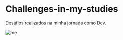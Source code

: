 # Challenges-in-my-studies
Desafios realizados na minha jornada como Dev.


![me](https://github.com/Ryan092x/Challenges-in-my-studies/assets/137851758/379b046d-e7c9-4310-b27a-21248c592004)
